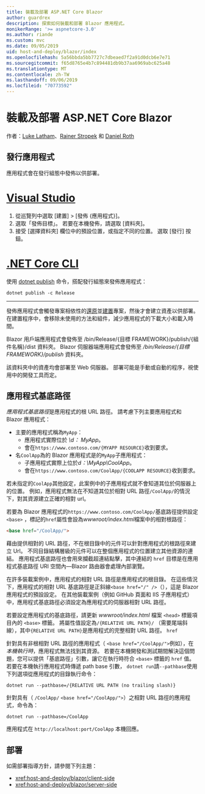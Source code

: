 ```yaml
---
title: 裝載及部署 ASP.NET Core Blazor
author: guardrex
description: 探索如何裝載和部署 Blazor 應用程式。
monikerRange: '>= aspnetcore-3.0'
ms.author: riande
ms.custom: mvc
ms.date: 09/05/2019
uid: host-and-deploy/blazor/index
ms.openlocfilehash: 5a56bbda5bb7727c7dbeaed7f2a91d0dcb6e7e71
ms.sourcegitcommit: f65d8765e4b7c894481db9b37aa6969abc625a48
ms.translationtype: MT
ms.contentlocale: zh-TW
ms.lasthandoff: 09/06/2019
ms.locfileid: "70773592"
---
```

# <a name="host-and-deploy-aspnet-core-blazor"></a>裝載及部署 ASP.NET Core Blazor

作者：[Luke Latham](https://github.com/guardrex)、[Rainer Stropek](https://www.timecockpit.com) 和 [Daniel Roth](https://github.com/danroth27)

## <a name="publish-the-app"></a>發行應用程式

應用程式會在發行組態中發佈以供部署。

# <a name="visual-studiotabvisual-studio"></a>[Visual Studio](#tab/visual-studio)

1. 從巡覽列中選取 [建置] > [發佈 {應用程式}]。
1. 選取「發佈目標」。 若要在本機發佈，請選取 [資料夾]。
1. 接受 [選擇資料夾] 欄位中的預設位置，或指定不同的位置。 選取 [發行] 按鈕。

# <a name="net-core-clitabnetcore-cli"></a>[.NET Core CLI](#tab/netcore-cli)

使用 [dotnet publish](/dotnet/core/tools/dotnet-publish) 命令，搭配發行組態來發佈應用程式：

```console
dotnet publish -c Release
```

---

發佈應用程式會觸發專案相依性的[還原](/dotnet/core/tools/dotnet-restore)並[建置](/dotnet/core/tools/dotnet-build)專案，然後才會建立資產以供部署。 在建置程序中，會移除未使用的方法和組件，減少應用程式的下載大小和載入時間。

Blazor 用戶端應用程式會發佈至 /bin/Release/{目標 FRAMEWORK}/publish/{組件名稱}/dist 資料夾。 Blazor 伺服器端應用程式會發佈至 */bin/Release/{目標 FRAMEWORK}/publish* 資料夾。

該資料夾中的資產均會部署至 Web 伺服器。 部署可能是手動或自動的程序，視使用中的開發工具而定。

## <a name="app-base-path"></a>應用程式基底路徑

*應用程式基底路徑*是應用程式的根 URL 路徑。 請考慮下列主要應用程式和 Blazor 應用程式：

* 主要的應用程式稱為`MyApp`：
  * 應用程式實際位於 *\\d： MyApp*。
  * 會在`https://www.contoso.com/{MYAPP RESOURCE}`收到要求。
* 名`CoolApp`為的 Blazor 應用程式是的`MyApp`子應用程式：
  * 子應用程式實際上位於*d：\\MyApp\\CoolApp*。
  * 會在`https://www.contoso.com/CoolApp/{COOLAPP RESOURCE}`收到要求。

若未指定的`CoolApp`其他設定，此案例中的子應用程式就不會知道其位於伺服器上的位置。 例如，應用程式無法在不知道其位於相對 URL 路徑`/CoolApp/`的情況下，對其資源建立正確的相對 url。

若要為 Blazor 應用程式的`https://www.contoso.com/CoolApp/`基底路徑提供設定`<base>` ，標記的`href`屬性會設為*wwwroot/index.html*檔案中的相對根路徑：

```html
<base href="/CoolApp/">
```

藉由提供相對的 URL 路徑，不在根目錄中的元件可以針對應用程式的根路徑來建立 Url。 不同目錄結構層級的元件可以在整個應用程式的位置建立其他資源的連結。 應用程式基底路徑也會用來攔截超連結點擊，其中連結的 `href` 目標是在應用程式基底路徑 URI 空間內&mdash;Blazor 路由器會處理內部瀏覽。

在許多裝載案例中，應用程式的相對 URL 路徑是應用程式的根目錄。 在這些情況下，應用程式的相對 URL 基底路徑是正斜線`<base href="/" />`（），這是 Blazor 應用程式的預設設定。 在其他裝載案例（例如 GitHub 頁面和 IIS 子應用程式）中，應用程式基底路徑必須設定為應用程式的伺服器相對 URL 路徑。

若要設定應用程式的基底路徑，請更新 *wwwroot/index.html* 檔案 `<head>` 標籤項目內的 `<base>` 標籤。 將屬性值設定為`/{RELATIVE URL PATH}/` （需要尾端斜線），其中`{RELATIVE URL PATH}`是應用程式的完整相對 URL 路徑。 `href`

針對具有非根相對 URL 路徑的應用程式（ `<base href="/CoolApp/">`例如），在*本機執行時*，應用程式無法找到其資源。 若要在本機開發和測試期間解決這個問題，您可以提供「基底路徑」引數，讓它在執行時符合 `<base>` 標籤的 `href` 值。 若要在本機執行應用程式時傳遞 path base 引數， `dotnet run`請`--pathbase`使用下列選項從應用程式的目錄執行命令：

```console
dotnet run --pathbase=/{RELATIVE URL PATH (no trailing slash)}
```

針對具有（ `/CoolApp/` `<base href="/CoolApp/">`）之相對 URL 路徑的應用程式，命令為：

```console
dotnet run --pathbase=/CoolApp
```

應用程式在 `http://localhost:port/CoolApp` 本機回應。

## <a name="deployment"></a>部署

如需部署指導方針，請參閱下列主題：

* <xref:host-and-deploy/blazor/client-side>
* <xref:host-and-deploy/blazor/server-side>
